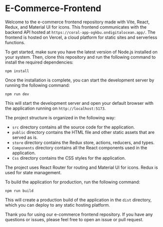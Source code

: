 # E-Commerce-Frontend

Welcome to the e-commerce frontend repository made with Vite, React, Redux, and Material UI for icons. This frontend communicates with the backend API hosted at `https://coral-app-ogkbu.ondigitalocean.app/`. The frontend is hosted on Vercel, a cloud platform for static sites and serverless functions.

To get started, make sure you have the latest version of Node.js installed on your system. Then, clone this repository and run the following command to install the required dependencies:

```
npm install
```

Once the installation is complete, you can start the development server by running the following command:

```
npm run dev
```

This will start the development server and open your default browser with the application running on `http://localhost:5173`.

The project structure is organized in the following way:

- `src` directory contains all the source code for the application.
- `public` directory contains the HTML file and other static assets that are served as is.
- `store` directory contains the Redux store, actions, reducers, and types.
- `Components` directory contains all the React components used in the application.
- `Css` directory contains the CSS styles for the application.

The project uses React Router for routing and Material UI for icons. Redux is used for state management.

To build the application for production, run the following command:

```
npm run build
```

This will create a production build of the application in the `dist` directory, which you can deploy to any static hosting platform.

Thank you for using our e-commerce frontend repository. If you have any questions or issues, please feel free to open an issue or pull request.
